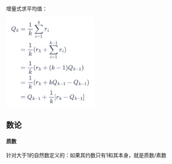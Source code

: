 

增量式求平均值：

<img src="数学.assets/2022-04-20_122243.jpg" alt="2022-04-20_122243" style="zoom:67%;" />



## 数论

#### 质数

针对大于1的自然数定义的：如果其约数只有1和其本身，就是质数/素数



